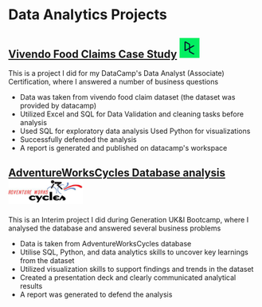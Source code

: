# Data Analytics Projects


## [Vivendo Food Claims Case Study](https://github.com/SadafTariq/VivendoFoodClaims) <img src="DataCamp.png" alt="DataCamp" width="40" height="40"/>

This is a project I did for my DataCamp's Data Analyst (Associate) Certification, where I answered a number of business questions

- Data was taken from vivendo food claim dataset (the dataset was provided by datacamp)
- Utilized Excel and SQL for Data Validation and cleaning tasks before analysis
- Used SQL for exploratory data analysis Used Python for visualizations
- Successfully defended the analysis
- A report is generated and published on datacamp's workspace


## [AdventureWorksCycles Database analysis](https://github.com/SadafTariq/AdventureWorksCycles)  <img src="AWC.png" alt="AdventureWorksCycle" width="150" height="50"/>

This is an Interim project I did during Generation UK&I Bootcamp, where I analysed the database and answered several business problems

- Data is taken from AdventureWorksCycles database
- Utilise SQL, Python, and data analytics skills to uncover key learnings from the dataset
- Utilized visualization skills to support findings and trends in the dataset
- Created a presentation deck and clearly communicated analytical results
- A report was generated to defend the analysis
